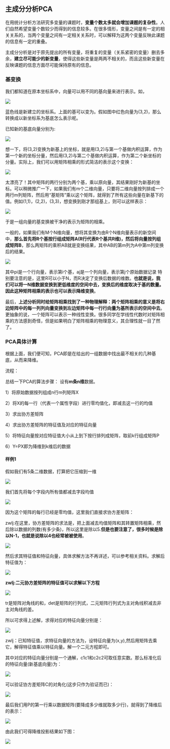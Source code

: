 ## 主成分分析PCA
在用统计分析方法研究多变量的课题时，**变量个数太多就会增加课题的复杂性**。人们自然希望变量个数较少而得到的信息较多。在很多情形，变量之间是有一定的相关关系的，当两个变量之间有一定相关关系时，可以解释为这两个变量反映此课题的信息有一定的重叠。

主成分分析是对于原先提出的所有变量，将重复的变量（关系紧密的变量）删去多余，**建立尽可能少的新变量**，使得这些新变量是两两不相关的，而且这些新变量在反映课题的信息方面尽可能保持原有的信息。

### 基变换

我们都知道在原本坐标系中，向量可以用不同的基向量来进行表示。如，

![](image/pca0.jpg)

蓝色线是新建立的坐标系。上面的基可以变为。假如图中红色向量为(3,2)，那么转换成以新坐标系为基底怎么表示呢。

已知新的基底向量分别为:

![](image/pca1.jpg)

想一下，将(3,2)变换为新基上的坐标，就是用(3,2)与第一个基做内积运算，作为第一个新的坐标分量，然后用(3,2)与第二个基做内积运算，作为第二个新坐标的分量。实际上，我们可以用矩阵相乘的形式简洁的表示这个变换：

![](image/pca2.jpg)

太漂亮了！其中矩阵的两行分别为两个基，乘以原向量，其结果刚好为新基的坐标。可以稍微推广一下，如果我们有m个二维向量，只要将二维向量按列排成一个两行m列矩阵，然后用“基矩阵”乘以这个矩阵，就得到了所有这些向量在新基下的值。例如(1,1)，(2,2)，(3,3)，想变换到刚才那组基上，则可以这样表示：

![](image/pca3.jpg)

于是一组向量的基变换被干净的表示为矩阵的相乘。

一般的，如果我们有M个N维向量，想将其变换为由R个N维向量表示的新空间中，**那么首先将R个基按行组成矩阵A(R行代表R个基共R维)，然后将向量按列组成矩阵B**，那么两矩阵的乘积AB就是变换结果，其中AB的第m列为A中第m列变换后的结果。

![](image/pca4.jpg)

其中pi是一个行向量，表示第i个基，aj是一个列向量，表示第j个原始数据记录
特别要注意的是，这里R可以小于N，而R决定了变换后数据的维数。**也就是说，我们可以将一N维数据变换到更低维度的空间中去，变换后的维度取决于基的数量。因此这种矩阵相乘的表示也可以表示降维变换**。

最后，**上述分析同时给矩阵相乘找到了一种物理解释：两个矩阵相乘的意义是将右边矩阵中的每一列列向量变换到左边矩阵中每一行行向量为基所表示的空间中去**。更抽象的说，一个矩阵可以表示一种线性变换。很多同学在学线性代数时对矩阵相乘的方法感到奇怪，但是如果明白了矩阵相乘的物理意义，其合理性就一目了然了。

### PCA具体计算
根据上面，我们便可知，PCA即是在给出的一组数据中找出最不相关的几种基底，从而来降维。

流程：

总结一下PCA的算法步骤：
设有**m条n维**数据。

1）将原始数据按列组成n行m列矩阵X

2）将X的每一行（代表一个属性字段）进行零均值化，即减去这一行的均值

3）求出协方差矩阵

4）求出协方差矩阵的特征值及对应的特征向量

5）将特征向量按对应特征值大小从上到下按行排列成矩阵，取前k行组成矩阵P

6）Y=PX即为降维到k维后的数据

#### 样例1
假如我们有5条二维数据，打算把它压缩到一维

![](image/pca5.jpg)

我们首先将每个字段内所有值都减去字段均值

![](image/pca6.jpg)

因为这个矩阵的每行已经是零均值，这里我们直接求协方差矩阵：

zwlj:在这里，协方差矩阵的求法是，把上面减去均值矩阵和其转置矩阵相乘，然后除以数据的列数(有多少条)，所以这里是除以5.**但是也要注意了，很多时候是除以N-1，也就是说除以4也经常被被使用**。

![](image/pca7.jpg)

然后求其特征值和特征向量，具体求解方法不再详述，可以参考相关资料。求解后特征值为：


![](image/pca8.jpg)

**zwlj:二元协方差矩阵的特征值可以求解以下方程**

![](image/pca14.jpg)

tr是矩阵对角线的和，det是矩阵的行列式，二元矩阵行列式为主对角线积减去非主对角线的差。

所以可求得上述解，求得对应的特征向量分别是：

![](image/pca9.jpg)

zwlj：已知特征值，求特征向量的方法为，设特征向量为(x,y),然后用矩阵去乘它，解得特征值乘以特征向量。解一个二元方程即可。

其中对应的特征向量分别是一个通解，c1c1和c2c2可取任意实数。那么标准化后的特征向量(新基底向量)为：

![](image/pca10.jpg)

可以验证协方差矩阵C的对角化(这步只作为验证而已)：

![](image/pca11.jpg)

最后我们用P的第一行乘以数据矩阵(要降成多少维就取多少行)，就得到了降维后的表示：

![](image/pca12.jpg)

由此我们可得降维投影结果如下图：

![](image/pca13.jpg)
